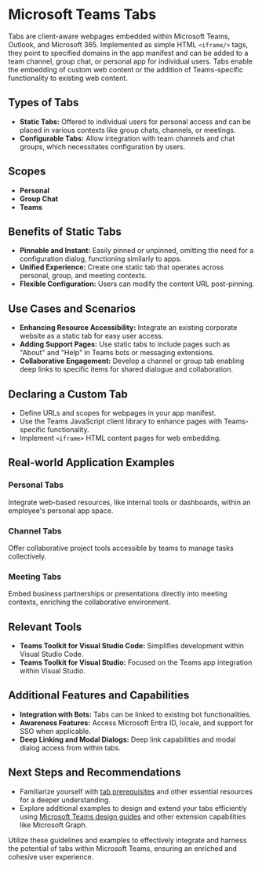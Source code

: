 # Microsoft Teams Tabs

Tabs are client-aware webpages embedded within Microsoft Teams, Outlook, and Microsoft 365. Implemented as simple HTML `<iframe/>` tags, they point to specified domains in the app manifest and can be added to a team channel, group chat, or personal app for individual users. Tabs enable the embedding of custom web content or the addition of Teams-specific functionality to existing web content.

## Types of Tabs

- **Static Tabs:** Offered to individual users for personal access and can be placed in various contexts like group chats, channels, or meetings.
- **Configurable Tabs:** Allow integration with team channels and chat groups, which necessitates configuration by users.

## Scopes

- **Personal**
- **Group Chat**
- **Teams**

## Benefits of Static Tabs

- **Pinnable and Instant:** Easily pinned or unpinned, omitting the need for a configuration dialog, functioning similarly to apps.
- **Unified Experience:** Create one static tab that operates across personal, group, and meeting contexts.
- **Flexible Configuration:** Users can modify the content URL post-pinning.

## Use Cases and Scenarios

- **Enhancing Resource Accessibility:** Integrate an existing corporate website as a static tab for easy user access.
- **Adding Support Pages:** Use static tabs to include pages such as "About" and "Help" in Teams bots or messaging extensions.
- **Collaborative Engagement:** Develop a channel or group tab enabling deep links to specific items for shared dialogue and collaboration.

## Declaring a Custom Tab

- Define URLs and scopes for webpages in your app manifest.
- Use the Teams JavaScript client library to enhance pages with Teams-specific functionality.
- Implement `<iframe>` HTML content pages for web embedding.

## Real-world Application Examples

### Personal Tabs

Integrate web-based resources, like internal tools or dashboards, within an employee's personal app space.

### Channel Tabs

Offer collaborative project tools accessible by teams to manage tasks collectively.

### Meeting Tabs

Embed business partnerships or presentations directly into meeting contexts, enriching the collaborative environment.

## Relevant Tools

- **Teams Toolkit for Visual Studio Code:** Simplifies development within Visual Studio Code.
- **Teams Toolkit for Visual Studio:** Focused on the Teams app integration within Visual Studio.

## Additional Features and Capabilities

- **Integration with Bots:** Tabs can be linked to existing bot functionalities.
- **Awareness Features:** Access Microsoft Entra ID, locale, and support for SSO when applicable.
- **Deep Linking and Modal Dialogs:** Deep link capabilities and modal dialog access from within tabs.

## Next Steps and Recommendations

- Familiarize yourself with [tab prerequisites](~/tabs/how-to/tab-requirements.md) and other essential resources for a deeper understanding.
- Explore additional examples to design and extend your tabs efficiently using [Microsoft Teams design guides](design/tabs.md) and other extension capabilities like Microsoft Graph.

Utilize these guidelines and examples to effectively integrate and harness the potential of tabs within Microsoft Teams, ensuring an enriched and cohesive user experience.